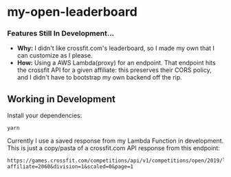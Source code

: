# my-open-leaderboard

### Features Still In Development...


* **Why:** I didn't like crossfit.com's leaderboard, so I made my own that I can customize as I please.
* **How:** Using a AWS Lambda(proxy) for an endpoint. That endpoint hits the crossfit API for a given affiliate: this preserves their CORS policy, and I didn't have to bootstrap my own backend off the rip.



## Working in Development


Install your dependencies:  
```
yarn 
```

Currently I use a saved response from my Lambda Function in development. This is just a copy/pasta of a crossfit.com API response from this endpoint:  
```
https://games.crossfit.com/competitions/api/v1/competitions/open/2019/leaderboards?affiliate=2060&division=1&scaled=0&page=1
```



